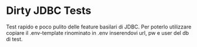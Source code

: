 # Dirty JDBC Tests

Test rapido e poco pulito delle feature basilari di JDBC.
Per poterlo utilizzare copiare il .env-template rinominato in .env inserendovi url, pw e user del db di test.
